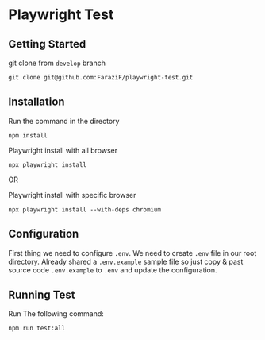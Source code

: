 # Playwright Test #

## Getting Started

git clone from `develop` branch

```
git clone git@github.com:FaraziF/playwright-test.git
```

## Installation
Run the command in the directory
```
npm install
```
Playwright install with all browser
```
npx playwright install
```
OR

Playwright install with specific browser
```
npx playwright install --with-deps chromium
```

## Configuration
First thing we need to configure `.env`. We need to create `.env` file in our root directory. Already shared a `.env.example` sample file so just copy & past source code `.env.example` to `.env` and update the configuration.

## Running Test
Run The following command:
```
npm run test:all
```

